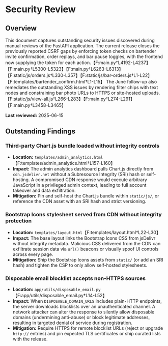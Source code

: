 # Security Review

## Overview
This document captures outstanding security issues discovered during manual reviews of the FastAPI application. The current release closes the previously reported CSRF gaps by enforcing token checks on bartender invite confirmation, order replays, and bar pause toggles, with the frontend now supplying the token for each action.【F:main.py†L4192-L4237】【F:main.py†L5300-L5323】【F:main.py†L6263-L6313】【F:static/js/orders.js†L330-L357】【F:static/js/bar-orders.js†L1-L22】【F:templates/bartender_confirm.html†L1-L15】 The June follow-up also remediates the outstanding XSS issues by rendering filter chips with text nodes and constraining bar photo URLs to HTTPS or site-hosted uploads.【F:static/js/view-all.js†L266-L283】【F:main.py†L274-L291】【F:main.py†L3458-L3465】

**Last reviewed:** 2025-06-15

## Outstanding Findings

### Third-party Chart.js bundle loaded without integrity controls
- **Location:** `templates/admin_analytics.html`【F:templates/admin_analytics.html†L157-L160】
- **Impact:** The admin analytics dashboard pulls Chart.js directly from `cdn.jsdelivr.net` without a Subresource Integrity (SRI) hash or self-hosting. A compromised CDN response would execute arbitrary JavaScript in a privileged admin context, leading to full account takeover and data exfiltration.
- **Mitigation:** Pin and self-host the Chart.js bundle within `static/js/`, or reference the CDN asset with an SRI hash and strict versioning.

### Bootstrap Icons stylesheet served from CDN without integrity protection
- **Location:** `templates/layout.html`【F:templates/layout.html†L22-L30】
- **Impact:** The base layout links the Bootstrap Icons CSS from jsDelivr without integrity metadata. Malicious CSS delivered from the CDN can exfiltrate session data via `url()` beacons or visually spoof UI controls across every page.
- **Mitigation:** Ship the Bootstrap Icons assets from `static/` (or add an SRI hash) and tighten the CSP to only allow self-hosted stylesheets.

### Disposable email blocklist accepts non-HTTPS sources
- **Location:** `app/utils/disposable_email.py`【F:app/utils/disposable_email.py†L14-L52】
- **Impact:** When `DISPOSABLE_DOMAIN_URLS` includes plain-HTTP endpoints, the server downloads blocklists over an unauthenticated channel. A network attacker can alter the response to silently allow disposable domains (undermining anti-abuse) or block legitimate addresses, resulting in targeted denial of service during registration.
- **Mitigation:** Require HTTPS for remote blocklist URLs (reject or upgrade `http://` entries) and pin expected TLS certificates or ship curated lists with the release.
